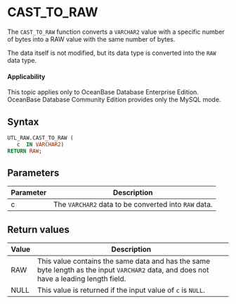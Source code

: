 # CAST_TO_RAW

The `CAST_TO_RAW` function converts a `VARCHAR2` value with a specific number of bytes into a RAW value with the same number of bytes.

The data itself is not modified, but its data type is converted into the `RAW` data type.

  <main id="notice" >
    <h4>Applicability</h4>
    <p>This topic applies only to OceanBase Database Enterprise Edition. OceanBase Database Community Edition provides only the MySQL mode. </p>
  </main>

## Syntax

```sql
UTL_RAW.CAST_TO_RAW (
   c  IN VARCHAR2)
RETURN RAW;
```

## Parameters

| **Parameter** | **Description** |
|--------|-------------------------|
| c | The `VARCHAR2` data to be converted into `RAW` data.  |



## Return values


| **Value** | **Description** |
|---------|------------------------------------------|
| RAW | This value contains the same data and has the same byte length as the input `VARCHAR2` data, and does not have a leading length field.  |
| NULL | This value is returned if the input value of `c` is `NULL`.  |



